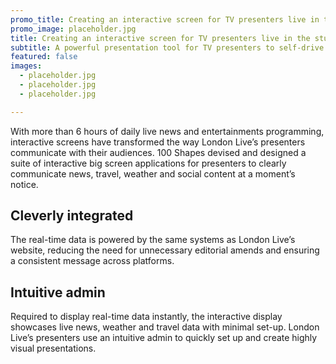 ```yaml
---
promo_title: Creating an interactive screen for TV presenters live in the studio
promo_image: placeholder.jpg
title: Creating an interactive screen for TV presenters live in the studio
subtitle: A powerful presentation tool for TV presenters to self-drive live in the studio
featured: false
images:
  - placeholder.jpg
  - placeholder.jpg
  - placeholder.jpg

---
```


With more than 6 hours of daily live news and entertainments programming, interactive screens have transformed the way London Live’s presenters communicate with their audiences. 100 Shapes devised and designed a suite of interactive big screen applications for presenters to clearly communicate news, travel, weather and social content at a moment’s notice. 

## Cleverly integrated  
The real-time data is powered by the same systems as London Live’s website, reducing the need for unnecessary editorial amends and ensuring a consistent message across platforms.  

## Intuitive admin  
Required to display real-time data instantly, the interactive display showcases live news, weather and travel data with minimal set-up. London Live’s presenters use an intuitive admin to quickly set up and create highly visual presentations.
